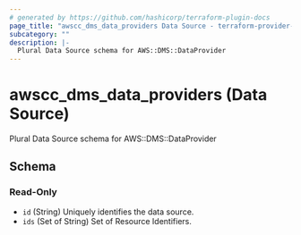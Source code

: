 ```yaml
---
# generated by https://github.com/hashicorp/terraform-plugin-docs
page_title: "awscc_dms_data_providers Data Source - terraform-provider-awscc"
subcategory: ""
description: |-
  Plural Data Source schema for AWS::DMS::DataProvider
---
```


# awscc_dms_data_providers (Data Source)

Plural Data Source schema for AWS::DMS::DataProvider



<!-- schema generated by tfplugindocs -->
## Schema

### Read-Only

- `id` (String) Uniquely identifies the data source.
- `ids` (Set of String) Set of Resource Identifiers.
